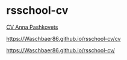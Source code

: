# rsschool-cv
[CV Anna Pashkovets](https://Waschbaer86.github.io/rsschool-cv/cv) 

https://Waschbaer86.github.io/rsschool-cv/cv

https://Waschbaer86.github.io/rsschool-cv/

